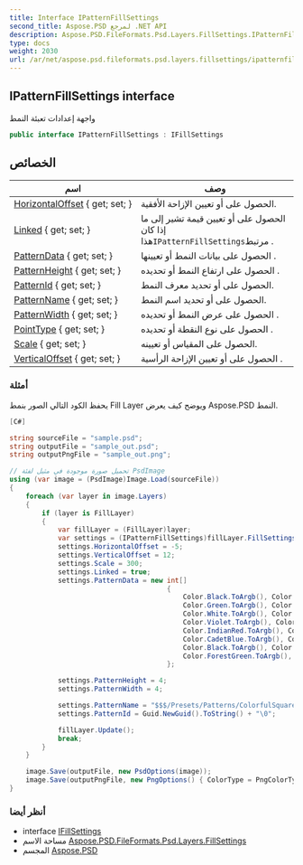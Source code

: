 ```yaml
---
title: Interface IPatternFillSettings
second_title: Aspose.PSD لمرجع .NET API
description: Aspose.PSD.FileFormats.Psd.Layers.FillSettings.IPatternFillSettings واجهه المستخدم. واجهة إعدادات تعبئة النمط
type: docs
weight: 2030
url: /ar/net/aspose.psd.fileformats.psd.layers.fillsettings/ipatternfillsettings/
---
```

## IPatternFillSettings interface

واجهة إعدادات تعبئة النمط

```csharp
public interface IPatternFillSettings : IFillSettings
```

## الخصائص

| اسم | وصف |
| --- | --- |
| [HorizontalOffset](../../aspose.psd.fileformats.psd.layers.fillsettings/ipatternfillsettings/horizontaloffset/) { get; set; } | الحصول على أو تعيين الإزاحة الأفقية. |
| [Linked](../../aspose.psd.fileformats.psd.layers.fillsettings/ipatternfillsettings/linked/) { get; set; } | الحصول على أو تعيين قيمة تشير إلى ما إذا كان هذا`IPatternFillSettings`مرتبط . |
| [PatternData](../../aspose.psd.fileformats.psd.layers.fillsettings/ipatternfillsettings/patterndata/) { get; set; } | الحصول على بيانات النمط أو تعيينها . |
| [PatternHeight](../../aspose.psd.fileformats.psd.layers.fillsettings/ipatternfillsettings/patternheight/) { get; set; } | الحصول على ارتفاع النمط أو تحديده . |
| [PatternId](../../aspose.psd.fileformats.psd.layers.fillsettings/ipatternfillsettings/patternid/) { get; set; } | الحصول على أو تحديد معرف النمط. |
| [PatternName](../../aspose.psd.fileformats.psd.layers.fillsettings/ipatternfillsettings/patternname/) { get; set; } | الحصول على أو تحديد اسم النمط. |
| [PatternWidth](../../aspose.psd.fileformats.psd.layers.fillsettings/ipatternfillsettings/patternwidth/) { get; set; } | الحصول على عرض النمط أو تحديده . |
| [PointType](../../aspose.psd.fileformats.psd.layers.fillsettings/ipatternfillsettings/pointtype/) { get; set; } | الحصول على نوع النقطة أو تحديده . |
| [Scale](../../aspose.psd.fileformats.psd.layers.fillsettings/ipatternfillsettings/scale/) { get; set; } | الحصول على المقياس أو تعيينه. |
| [VerticalOffset](../../aspose.psd.fileformats.psd.layers.fillsettings/ipatternfillsettings/verticaloffset/) { get; set; } | الحصول على أو تعيين الإزاحة الرأسية . |

### أمثلة

يحفظ الكود التالي الصور بنمط Fill Layer ويوضح كيف يعرض Aspose.PSD النمط.

```csharp
[C#]

string sourceFile = "sample.psd";
string outputFile = "sample_out.psd";
string outputPngFile = "sample_out.png";

// تحميل صورة موجودة في مثيل لفئة PsdImage
using (var image = (PsdImage)Image.Load(sourceFile))
{
    foreach (var layer in image.Layers)
    {
        if (layer is FillLayer)
        {
            var fillLayer = (FillLayer)layer;
            var settings = (IPatternFillSettings)fillLayer.FillSettings;
            settings.HorizontalOffset = -5;
            settings.VerticalOffset = 12;
            settings.Scale = 300;
            settings.Linked = true;
            settings.PatternData = new int[]
                                       {
                                           Color.Black.ToArgb(), Color.Red.ToArgb(),
                                           Color.Green.ToArgb(), Color.Blue.ToArgb(),
                                           Color.White.ToArgb(), Color.AliceBlue.ToArgb(),
                                           Color.Violet.ToArgb(), Color.Chocolate.ToArgb(),
                                           Color.IndianRed.ToArgb(), Color.DarkOliveGreen.ToArgb(),
                                           Color.CadetBlue.ToArgb(), Color.YellowGreen.ToArgb(),
                                           Color.Black.ToArgb(), Color.Azure.ToArgb(),
                                           Color.ForestGreen.ToArgb(), Color.Sienna.ToArgb(),
                                       };

            settings.PatternHeight = 4;
            settings.PatternWidth = 4;

            settings.PatternName = "$$$/Presets/Patterns/ColorfulSquare=Colorful Square New\0";
            settings.PatternId = Guid.NewGuid().ToString() + "\0";

            fillLayer.Update();
            break;
        }
    }

    image.Save(outputFile, new PsdOptions(image));
    image.Save(outputPngFile, new PngOptions() { ColorType = PngColorType.TruecolorWithAlpha });
}
```

### أنظر أيضا

* interface [IFillSettings](../ifillsettings/)
* مساحة الاسم [Aspose.PSD.FileFormats.Psd.Layers.FillSettings](../../aspose.psd.fileformats.psd.layers.fillsettings/)
* المجسم [Aspose.PSD](../../)



